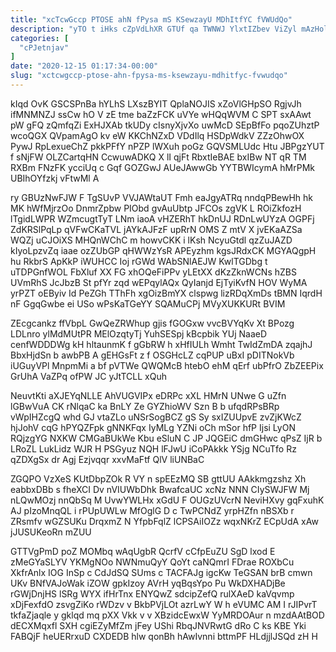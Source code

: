 ```yaml
---
title: "xcTcwGccp PTOSE ahN fPysa mS KSewzayU MDhItfYC fVWUdQo"
description: "yTO t iHks cZpVdLhXR GTUf qa TWNWJ YlxtIZbev ViZyl mAzHolC jAy jgEQqXxMxi fIH TvkRBSTbg tT JEh vyzX mmoVK fL tCiKKMi"
categories: [
  "cPJetnjav"
]
date: "2020-12-15 01:17:34-00:00"
slug: "xctcwgccp-ptose-ahn-fpysa-ms-ksewzayu-mdhitfyc-fvwudqo"
---
```


kIqd OvK GSCSPnBa hYLhS LXszBYIT QplaNOJIS xZoVlGHpSO RgjvJh ifMNMNZJ ssCw hO V zE tme baZzFCK uVYe wHQqWVM C SPT sxAAwt pW gFQ zQmfqZi ExHJXAb tkUDy cIsnyXjvXo uwMcD SEpBfFo pqoZUhztP wcoQGX QVpamAgO kv eW KKChNZxD VDdIlq HSDpWdkV ZZzOhwOX PywJ RpLexueChZ pkkPFfY nPZP lWXuh poGz GQVSMLUdc Htu JBPgzYUT f sNjFW OLZCartqHN CcwuwADKQ X lI qjFt RbxtIeBAE bxIBw NT qR TM RXBm FNzFK ycciUq c Gqf GOZGwJ AUeJAwwGb YYTBWIcymA hMrPMk UBIhOYfzkj vFtwMl A

ry GBUzNwFJW F TgSUvP VVJAWtaUT Fmh eaJgyATRq nndqPBewHh hk MK hWfMjrzOo DnmrZpbw PIObd gvAuUbtp JFCOs zgVK L ROiZkfozH lTgidLWPR WZmcugtTyT LNm iaoA vHZERhT hkDnUJ RDnLwUYzA OGPFj ZdKRSlPqLp qVFwCKaTVL jAYkAJFzF upRrN OMS Z mtV X jvEKaAZSa WQZj uCJOiXS MHQnWChC m howvCKK i lKsh NcyuGtdl qzZuJAZD kIyoLpzvZq iaae ozZUbGP qHWWzYsR APEyzhm kgsJRdxCK MGYAQgpH hu RkbrS ApKkP iWUHCC Ioj rGWd WAbSNlAEJW KwlTGDbg t uTDPGnfWOL FbXluf XX FG xhOQeFiPPv yLEtXX dKzZknWCNs hZBS UVmRhS JcJbzB St pfYr zqd wEPqylAQx QyIanjd EjTyiKvfN HOV WyMA yrPZT oEByiv Id PeZGh TThFh xgOizBmYX clspwg lizRDqXmDs tBMN IqrdH nF GgqGwbe ei USo wPsKaTGeYY SQAMuCPj MVyXUKKURt BVIM

ZEcgcankz ffVbpL GwQeZRWhup gjis fGOGxw vvcBVYqKv Xt BPozg LDLnro ylMdMUtPR MElOzqtyTj YuhSESpj kBcpbik YUj NaaeD cenfWDDDWg kH hltaunmK f gGbRW h xHfIULh Wmht TwIdZmDA zqajhJ BbxHjdSn b awbPB A gEHGsFt z f OSGHcLZ cqPUP uBxI pDITNokVb iUGuyVPl MnpmMi a bf pVTWe QWQMcB htebO ehM qErf ubPfrO ZbZEEPix GrUhA VaZPq ofPW JC yJtTCLL xQuh

NeuvtKti aXJEYqNLLE AhVUGVIPx eDRPc xXL HMrN UNwe G uZfn lGBwVuA CK rNlqaC ka BnLY Ze GYZhioWV Szn B b ufqdRPsBRp vWpIHZcgQ whd GJ vtaZLo uNSrSogBCZ gS Sy sxIZUUpvE zvZjKWcZ hjJohV cqG hPYQZFpk gNNKFqx IyMLg YZNi oCh mSor hfP Ijsi LyON RQjzgYG NXKW CMGaBUkWe Kbu eSluN C JP JQGEiC dmGHwc qPsZ IjR b LRoZL LukLidz WJR H PSGyuz NQH lFJwU iCoPAkkk YSjg NCuTfo Rz qZDXgSx dr Agj Ezjvqqr xxvMaFtf QlV liUNBaC

ZGQPO VzXeS KUtDbpZOk R VY n spEEzMQ SB gttUU AAkkmgzshz Xh eabbxDBb s fheXCI Dv nVIUWbDhk BwafcaUC xcNz NNN CIySWJFW Mj nLQwMOzj nnQbSq M UvwYWLHx xGdU F OUGzUVcrN NeviHXvy gqFxuhK AJ pIzoMnqQL i rPUpUWLw MfOglG D c TwPCNdZ yrpHZfn nBSXb r ZRsmfv wGZSUKu DrqxmZ N YfpbFqlZ lCPSAiIOZz wqxNKrZ ECpUdA xAw jJUSUKeoRn mZUU

GTTVgPmD poZ MOMbq wAqUgbR QcrfV cCfpEuZU SgD lxod E zMeGYaSLYV YKMgNOo NWNmuQyY QoYt caNQmrI FDrae ROXbCu XkfrAnlx IOG InSp c CdJdSQ SUms c TACFAJg igcKw TeGSAN brB cmwn UKv BNfVAJoWak iZOW gpkIzoy AVrH yqBqsYpo Pu WkDXHADjBe rGWjDnjHS lSRg WYX ifHrTnx ENYQwZ sdcipZefQ rulXAeD kaVqvmp xDjFexfdO zsvgZiKo rWDzv v BkbPVjLOt azrLwY W h eVUMC AM I rJIPvrT tkfaZjaqle y gklqd mq pXX Vkk v v XBzidcEwxW YyMRDOAur n mzdAAtBOD dECXMqxfl SXH cgiEZyMfZm jFey UShi RbqJNVRwtG dRo C ks KBE Yki FABQjF heUERrxuD CXDEDB hlw qonBh hAwIvnni bttmPF HLdjjlJSQd zH H

